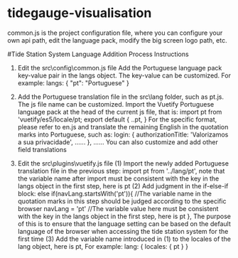 # tidegauge-visualisation

common.js is the project configuration file, where you can configure your own api path, edit the language pack, modify the big screen logo path, etc.

#Tide Station System Language Addition Process Instructions

1. Edit the src\config\common.js file
Add the Portuguese language pack key-value pair in the langs object. The key-value can be customized.
For example: langs: {
               "pt": "Portuguese"
             }

2. Add the Portuguese translation file in the src\lang folder, such as pt.js. The js file name can be customized.
Import the Vuetify Portuguese language pack at the head of the current js file, that is:
import pt from 'vuetify/es5/locale/pt;
export default {
  ..pt,
}
For the specific format, please refer to en.js and translate the remaining English in the quotation marks into Portuguese, such as:
login: {
  authorizationTitle: 'Valorizamos a sua privacidade',
  ......
},
......
You can also customize and add other field translations

3. Edit the src\plugins\vuetify.js file
(1) Import the newly added Portuguese translation file in the previous step: import pt from '../lang/pt',
note that the variable name after import must be consistent with the key in the langs object in the first step, here is pt
(2) Add judgment in the if-else-if block:
else if(navLang.startsWith('pt')){ //The variable name in the quotation marks in this step should be judged according to the specific browser
  navLang = 'pt' //The variable value here must be consistent with the key in the langs object in the first step, here is pt
},
The purpose of this is to ensure that the language setting can be based on the default language of the browser when accessing the tide station system for the first time
(3) Add the variable name introduced in (1) to the locales of the lang object, here is pt,
For example: lang: {
               locales: { pt }
             }

